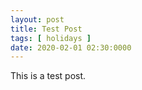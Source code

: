 ```yaml
---
layout: post
title: Test Post
tags: [ holidays ]
date: 2020-02-01 02:30:0000
---
```


This is a test post.
